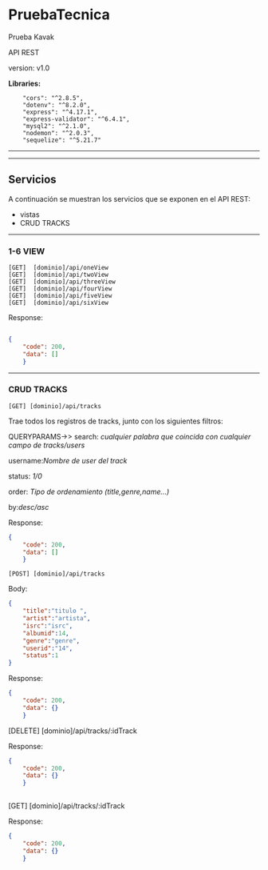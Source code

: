 # PruebaTecnica
Prueba Kavak

API REST


version: v1.0

**Libraries:**

        "cors": "^2.8.5",
        "dotenv": "^8.2.0",
        "express": "^4.17.1",
        "express-validator": "^6.4.1",
        "mysql2": "^2.1.0",
        "nodemon": "^2.0.3",
        "sequelize": "^5.21.7"

---

---

## Servicios

A continuación se muestran los servicios que se exponen en el API REST:

- vistas
- CRUD TRACKS

---

### 1-6 VIEW

```
[GET]  [dominio]/api/oneView
[GET]  [dominio]/api/twoView
[GET]  [dominio]/api/threeView
[GET]  [dominio]/api/fourView
[GET]  [dominio]/api/fiveView
[GET]  [dominio]/api/sixView
```


Response:
```json

{
    "code": 200,
    "data": []
    }
```
---

### CRUD TRACKS

```
[GET] [dominio]/api/tracks
```
Trae todos los registros de tracks, junto con los siguientes filtros:


QUERYPARAMS->>
search: *cualquier palabra que coincida con cualquier campo de tracks/users*

username:*Nombre de user del track*

status: *1/0*

order: *Tipo de ordenamiento (title,genre,name...)*

by:*desc/asc*

Response:
```json
{
    "code": 200,
    "data": []
    }
```

```
[POST] [dominio]/api/tracks
```

Body:
```json
{
	"title":"titulo ",
	"artist":"artista",
	"isrc":"isrc",
	"albumid":14,
	"genre":"genre",
	"userid":"14",
	"status":1
}
```

Response:
```json
{
    "code": 200,
    "data": {}
    }
```

[DELETE] [dominio]/api/tracks/:idTrack

Response:
```json
{
    "code": 200,
    "data": {}
    }
    
```

[GET] [dominio]/api/tracks/:idTrack

Response:
```json
{
    "code": 200,
    "data": {}
    }





